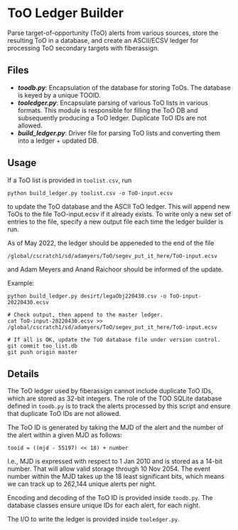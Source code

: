 # ToO Ledger Builder

Parse target-of-opportunity (ToO) alerts from various sources, store the
resulting ToO in a database, and create an ASCII/ECSV ledger for processing ToO
secondary targets with fiberassign.

## Files

- ***toodb.py***: Encapsulation of the database for storing ToOs. The database
  is keyed by a unique TOOID.
- ***tooledger.py***: Encapsulate parsing of various ToO lists in various
  formats. This module is responsible for filling the ToO DB and subsequently
  producing a ToO ledger. Duplicate ToO IDs are not allowed.
- ***build_ledger.py***: Driver file for parsing ToO lists and converting them
  into a ledger + updated DB.

## Usage

If a ToO list is provided in `toolist.csv`, run

```
python build_ledger.py toolist.csv -o ToO-input.ecsv
```

to update the ToO database and the ASCII ToO ledger. This will append new ToOs
to the file ToO-input.ecsv if it already exists. To write only a new set of
entries to the file, specify a new output file each time the ledger builder is
run.

As of May 2022, the ledger should be appeneded to the end of the file
```
/global/cscratch1/sd/adamyers/ToO/segev_put_it_here/ToO-input.ecsv
```
and Adam Meyers and Anand Raichoor should be informed of the update.

Example:
```
python build_ledger.py desirt/legaObj220430.csv -o ToO-input-20220430.ecsv

# Check output, then append to the master ledger.
cat ToO-input-20220430.ecsv >> /global/cscratch1/sd/adamyers/ToO/segev_put_it_here/ToO-input.ecsv

# If all is OK, update the ToO database file under version control.
git commit too_list.db
git push origin master
```

## Details

The ToO ledger used by fiberassign cannot include duplicate ToO IDs, which are
stored as 32-bit integers. The role of the TOO SQLite database defined in
`toodb.py` is to track the alerts processed by this script and ensure that
duplicate ToO IDs are not allowed.

The ToO ID is generated by taking the MJD of the alert and the number of the
alert within a given MJD as follows:

```
tooid = ((mjd - 55197) << 18) + number
```

I.e., MJD is expressed with respect to 1 Jan 2010 and is stored as a 14-bit
number. That will allow valid storage through 10 Nov 2054. The event number
within the MJD takes up the 18 least significant bits, which means we can track
up to 262,144 unique alerts per night.

Encoding and decoding of the ToO ID is provided inside `toodb.py`. The database
classes ensure unique IDs for each alert, for each night.

The I/O to write the ledger is provided inside `tooledger.py`.
